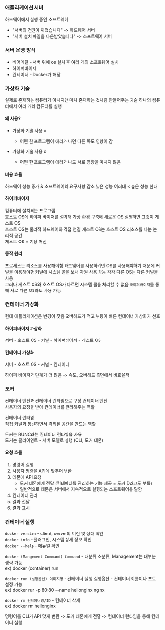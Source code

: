 ### 애플리케이션 서버 ###  
하드웨어에서 실행 중인 소프트웨어
* "서버의 전원이 꺼졌습니다" -> 하드웨어 서버
* "서버 설치 파일을 다운받았습니다" -> 소프트웨어 서버

### 서버 운영 방식 ###
* 베어메탈 - 서버 위에 os 설치 후 여러 개의 소프트웨어 설치
* 하이퍼바이저
* 컨테이너 - Docker가 해당

### 가상화 기술 ###
실제로 존재하는 컴퓨터가 아니지만 마치 존재하는 것처럼 만들어주는 기술
하나의 컴퓨터에서 여러 개의 컴퓨터를 실행

#### 왜 사용?
* 가상화 기술 사용 x  
  * 어떤 한 프로그램이 에러가 나면 다른 쪽도 영향이 감
  

* 가상화 기술 사용 o 
  * 어떤 한 프로그램이 에러가 나도 서로 영향을 미치지 않음

#### 비용 효율
하드웨어 성능 증가 & 소프트웨어의 요구사항 감소
낮은 성능 여러대 < 높은 성능 한대

#### 하이퍼바이저
컴퓨터에 설치되는 프로그램  
호스트 OS에 하이퍼 바이저를 설치해 가상 환경 구축해 새로운 OS 실행하면 그것이 게스트 OS  
호스트 OS는 물리적 하드웨어와 직접 연결
게스트 OS는 호스트 OS 리소스를 나눈 논리적 공간  
게스트 OS = 가상 머신

#### 동작 원리
프로세스는 리소스를 사용해야함
하드웨어를 사용하려면 OS를 사용해야하기 때문에 커널을 이용해야함 커널에 시스템 콜을 보내 자원 사용 가능
각각 다른 OS는 다른 커널을 사용  
그러나 게스트 OS와 호스트 OS가 다르면 시스템 콜을 처리할 수 없음
`하이퍼바이저`를 통해 서로 다른 OS라도 사용 가능

### 컨테이너 가상화
현대 애플리케이션은 변경이 잦음
오버헤드가 적고 부팅이 빠른 컨테이너 가상화가 선호  

#### 하이퍼바이저 가상화  
서버 - 호스트 OS - 커널 - 하이퍼바이저 - 게스트 OS   
#### 컨테이너 가상화
서버 - 호스트 OS - 커널 - 컨테이너

하이퍼 바이저가 단계가 더 많음 -> 속도, 오버헤드 측면에서 비효율적

### 도커
컨테이너 엔진과 컨테이너 런타임으로 구성
컨테이너 엔진  
사용자의 요청을 받아 컨테이너를 관리해주는 역할

컨테이너 런타임  
직접 커널과 통신하면서 격리된 공간을 만드는 역할

도커는 RUNC라는 컨테이너 런타임을 사용  
도커는 클라이언트 - 서버 모델로 실행 (CLI, 도커 데몬)

#### 요청 흐름
1. 명령어 실행
2. 사용자 명령을 API에 맞추어 변환
3. 데몬에 API 요청 
   - 도커 데몬에게 전달 (컨테이너를 관리하는 기능 제공 = 도커 D라고도 부름)
   - 일반적으로 데몬은 서버에서 지속적으로 실행되는 소프트웨어를 말함
4. 컨테이너 관리
5. 결과 전달
6. 결과 표시

### 컨테이너 실행
`docker version` - client, server의 버전 및 상태 확인  
`docker info` - 플러그인, 시스템 상세 정보 확인  
`docker --help` - 메뉴얼 확인  

`docker (Mangement Command) Command` - 대분류 소분류, Management는 대부분 생략 가능  
ex) docker (container) run  

`docker run (실행옵션) 이미지명` - 컨테이너 실행
실행옵션 - 컨테이너 이름이나 포트 설정 가능  
ex) docker run -p 80:80 --name hellonginx nginx

`docker rm 컨테이너명/ID` - 컨테이너 삭제  
ex) docker rm hellonginx

명령어를 CLI가 API 맞게 변환 -> 도커 데몬에게 전달 -> 컨테이너 런타임을 통해 컨테이너 실행
